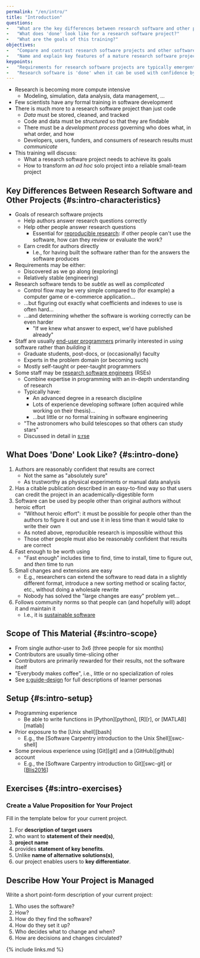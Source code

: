 ```yaml
---
permalink: "/en/intro/"
title: "Introduction"
questions:
-   "What are the key differences between research software and other projects?"
-   "What does 'done' look like for a research software project?"
-   "What are the goals of this training?"
objectives:
-   "Compare and contrast research software projects and other software projects."
-   "Name and explain key features of a mature research software project."
keypoints:
-   "Requirements for research software projects are typically emergent."
-   "Research software is 'done' when it can be used with confidence by people other than its authors and extended with reasonable effort."
---
```


-   Research is becoming more compute intensive
    -   Modeling, simulation, data analysis, data management, ...
-   Few scientists have any formal training in software development
-   There is much more to a research software project than just code
    -   *Data* must be stored, cleaned, and tracked
    -   Code and data must be *structured* so that they are findable
    -   There must be a *development process* governing who does what, in what order, and how
    -   Developers, users, funders, and consumers of research results must *communicate*
-   This training will discuss:
    -   What a research software project needs to achieve its goals
    -   How to transform an *ad hoc* solo project into a reliable small-team project

## Key Differences Between Research Software and Other Projects {#s:intro-characteristics}

-	Goals of research software projects
	-	Help authors answer research questions correctly
	-	Help other people answer research questions
		-	Essential for [reproducible research](#g:reproducible-research):
			if other people can't use the software, how can they review or evaluate the work?
	-	Earn credit for authors directly
		-	I.e., for having built the software rather than for the answers the software produces
-   Requirements may be either:
    -   Discovered as we go along (exploring)
    -   Relatively stable (engineering)
-   Research software tends to be *subtle* as well as *complicated*
    -   Control flow may be very simple compared to (for example) a computer game or e-commerce application...
    -   ...but figuring out exactly what coefficients and indexes to use is often hard...
    -	...and determining whether the software is working correctly can be even harder
    	-	"If we knew what answer to expect, we'd have published already"
-	Staff are usually [end-user programmers](#g:end-user-programmer) primarily interested in *using* software rather than *building* it
	-	Graduate students, post-docs, or (occasionally) faculty
	-	Experts in the problem domain (or becoming such)
	-	Mostly self-taught or peer-taught programmers
-   Some staff may be [research software engineers](#g:rse) (RSEs)
    -   Combine expertise in programming with an in-depth understanding of research
    -   Typically have:
        -   An advanced degree in a research discipline
        -   Lots of experience developing software (often acquired while working on their thesis)...
        -   ...but little or no formal training in software engineering
    -   "The astronomers who build telescopes so that others can study stars"
    -	Discussed in detail in [s:rse](#CHAPTER)

## What Does 'Done' Look Like? {#s:intro-done}

1.  Authors are reasonably confident that results are correct
	-	Not the same as "absolutely sure"
    -   As trustworthy as physical experiments or manual data analysis
2.  Has a citable publication described in an easy-to-find way so that users can credit the project in an academically-digestible form
3.  Software can be used by people other than original authors without heroic effort
    -	"Without heroic effort": it must be possible for people other than the authors to figure it out and use it in less time than it would take to write their own
    -   As noted above, reproducible research is impossible without this
    -	Those other people must also be reasonably confident that results are correct
4.  Fast enough to be worth using
	-	"Fast enough" includes time to find, time to install, time to figure out, and *then* time to run
5.  Small changes and extensions are easy
    -   E.g., researchers can extend the software to read data in a slightly different format, introduce a new sorting method or scaling factor, etc., without doing a wholesale rewrite
    -	Nobody has solved the "large changes are easy" problem yet...
6.  Follows community norms so that people can (and hopefully will) adopt it and maintain it
    -   I.e., it is [sustainable software](g:#sustainable-software)

## Scope of This Material {#s:intro-scope}

-   From single author-user to 3x6 (three people for six months)
-   Contributors are usually time-slicing other 
-	Contributors are primarily rewarded for their results, not the software itself
-   "Everybody makes coffee", i.e., little or no specialization of roles
-	See [s:guide-design](#SECTION) for full descriptions of learner personas

## Setup {#s:intro-setup}

-	Programming experience
	-	Be able to write functions in [Python][python], [R][r], or [MATLAB][matlab]
-	Prior exposure to the [Unix shell][bash]
	-	E.g., the [Software Carpentry introduction to the Unix Shell][swc-shell]
-	Some previous experience using [Git][git] and a [GitHub][github] account
	-	E.g., the [Software Carpentry introduction to Git][swc-git] or [[Blis2016](#CITE)]

## Exercises {#s:intro-exercises}

### Create a Value Proposition for Your Project

Fill in the template below for your current project.

1.  For **description of target users**
2.  who want to **statement of their need(s)**,
3.  **project name**
4.  provides **statement of key benefits**.
5.  Unlike **name of alternative solutions(s)**,
6.  our project enables users to **key differentiator**.

## Describe How Your Project is Managed

Write a short point-form description of your current project:

1.  Who uses the software?
2.  How?
3.  How do they find the software?
4.  How do they set it up?
5.  Who decides what to change and when?
6.  How are decisions and changes circulated?

{% include links.md %}
